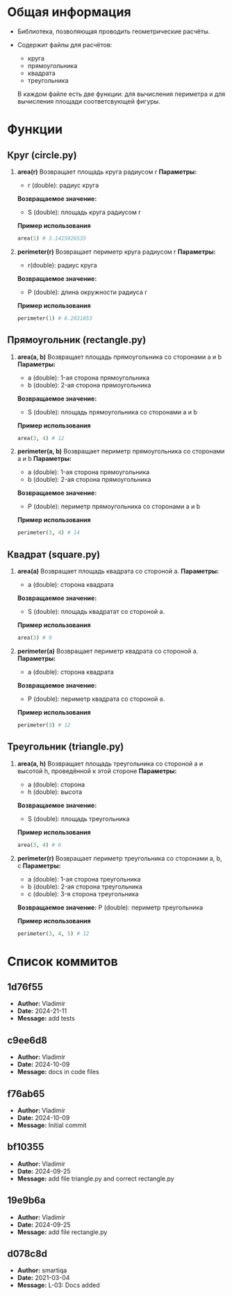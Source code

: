 # Общая информация
- Библиотека, позволяющая проводить геометрические расчёты.
- Содержит файлы для расчётов:
  * круга
  * прямоугольника
  * квадрата
  * треугольника

  В каждом файле есть две функции: для вычисления периметра и для вычисления площади соответсвующей фигуры.

# Функции

## Круг (circle.py)

1. **area\(r\)**
Возвращает площадь круга радиусом r
**Параметры:** 
    * r (double): радиус круга

    **Возвращаемое значение:**
    * S (double): площадь круга радиусом r

    **Пример использования**
    ```python
    area(1) # 3.1415926535
    ```

2. **perimeter\(r\)**
Возвращает периметр круга радиусом r
**Параметры:**
    * r(double): радиус круга

    **Возвращаемое значение:**
    * P (double): длина окружности радиуса r
    
    **Пример использования**
    ```python
    perimeter(1) # 6.2831853
    ```
    
## Прямоугольник (rectangle.py)

1. **area(a, b)**
Возвращает площадь прямоугольника со сторонами a и b
**Параметры:** 
    * a (double): 1-ая сторона прямоугольника
    * b (double): 2-ая сторона прямоугольника

    **Возвращаемое значение:**
    * S (double): площадь прямоугольника со сторонами a и b
    
    **Пример использования**
    ```python
    area(3, 4) # 12
    ```

2. **perimeter(a, b)**
Возвращает периметр прямоугольника со сторонами a и b
**Параметры:** 
    * a (double): 1-ая сторона прямоугольника
    * b (double): 2-ая сторона прямоугольника

    **Возвращаемое значение:**
    * P (double): периметр прямоугольника со сторонами a и b
    
    **Пример использования**
    ```python
    perimeter(3, 4) # 14
    ```
    
## Квадрат (square.py)

1. **area(a)**
Возвращает площадь квадрата со стороной a.
**Параметры:**
    * a (double): сторона квадрата

    **Возвращаемое значение:**
    * S (double): площадь квадратат со стороной a.
    
    **Пример использования**
    ```python
    area(3) # 9
    ```

2. **perimeter(a)**
Возвращает периметр квадрата со стороной a.
**Параметры:**
    * a (double): сторона квадрата

    **Возвращаемое значение:**
    * P (double): периметр квадрата со стороной a.
    
    **Пример использования**
    ```python
    perimeter(3) # 12
    ```
    
## Треугольник (triangle.py)

1. **area(a, h)**
Возвращает площадь треугольника со стороной a и высотой h, проведённой к этой стороне
**Параметры:**
    * a (double): сторона
    * h (double): высота

    **Возвращаемое значение:**
    * S (double): площадь треугольника
    
    **Пример использования**
    ```python
    area(3, 4) # 6
    ```
    
2. **perimeter\(r\)**
Возвращает периметр треугольника со сторонами a, b, c
**Параметры:**
    * a (double): 1-ая сторона треугольника
    * b (double): 2-ая сторона треугольника
    * c (double): 3-я сторона треугольника
    
    **Возвращаемое значение:**
        P (double): периметр треугольника

    **Пример использования**
    ```python
    perimeter(3, 4, 5) # 12
    ```

# Список коммитов

## 1d76f55
- **Author:** Vladimir
- **Date:** 2024-21-11
- **Message:** add tests

## c9ee6d8
- **Author:** Vladimir
- **Date:** 2024-10-09
- **Message:** docs in code files

## f76ab65
- **Author:** Vladimir
- **Date:** 2024-10-09
- **Message:** Initial commit

## bf10355
- **Author:** Vladimir
- **Date:** 2024-09-25
- **Message:** add file triangle.py and correct rectangle.py

## 19e9b6a
- **Author:** Vladimir
- **Date:** 2024-09-25
- **Message:** add file rectangle.py

## d078c8d
- **Author:** smartiqa
- **Date:** 2021-03-04
- **Message:** L-03: Docs added